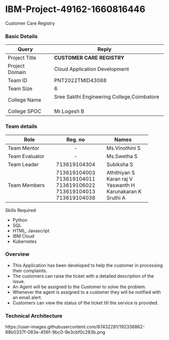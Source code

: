 # IBM-Project-49162-1660816446
Customer Care Registry

<h3>Basic Details</h3>

| Query | Reply |
| --- | --- |
| Project Title | &emsp; <b>CUSTOMER CARE REGISTRY</b> &emsp; |
| Project Domain | &emsp; Cloud Application Development &emsp; |
| Team ID | &emsp; PNT2022TMID43088 &emsp; |
| Team Size | &emsp; 6 &emsp; |
| College Name | &emsp; Sree Sakthi Engineering College,Coimbatore &emsp; |
| College SPOC | &emsp; Mr.Logesh B |

<h3>Team details</h3>

| Role | Reg. no | Names |
| --- | :---: | --- |
| Team Mentor | - | &emsp; Ms.Vinothini S |
| Team Evaluator | - | &emsp;  Ms.Swetha S|
| Team Leader | 713619104304 | &emsp; Subiksha S &emsp; &emsp; |
| Team Members &emsp; | 713619104003 <br/> 713619104011 <br/> 713619106022 <br/> 713619104013 <br/> 713619104038 | &emsp; Athithiyan S <br/> &emsp; Karan raj V <br/> &emsp;  Yaswanth H <br/> &emsp;  Karunakaran K <br/> &emsp; Sruthi A <br/> |

<hr3>Skills Required</h3>

* Python
* SQL
* HTML, Javascript
* IBM Cloud
* Kubernetes


<h3>Overview</h3>

* This Application has been developed to help the customer in processing their complaints.  
* The customers can raise the ticket with a detailed description of the issue.  
* An Agent will be assigned to the Customer to solve the problem.  
* Whenever the agent is assigned to a customer they will be notified with an email alert.  
* Customers can view the status of the ticket till the service is provided.

<h3> Technical Architecture </h3>https://user-images.githubusercontent.com/87432281/192336862-88b0337f-083e-456f-9bc0-9e3cbf0c283b.png
